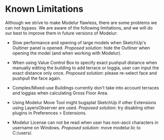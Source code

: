 Known Limitations
=================

Although we strive to make Modelur flawless, there are some problems we can not bypass. We are aware of the following limitations, and we will do our best to improve them in future versions of Modelur:

 - Slow performance and opening of large models when SketchUp's Oultiner panel is opened. *Proposed solution*: hide the Outliner when opening the model (and when working with Modelur).
 
 - When using Value Control Box to specify exact pushpull distance when manually editing the building to add terrace or loggia, user can input the exact distance only once. *Proposed solution:* please re-select face and pushpull the face again.
 
 - Complex/Mixed-use Buildings currently don't take into account terraces and loggias when calculating Gross Floor Area.
 
 - Using Modelur Move Tool might bugsplat SketchUp if other Extensions using LayersObserver are used. *Proposed solution:* try disabling other plugins in Preferences > Extensions.
 
 - Modelur License can not be read when user has non-ascii characters in username on Windows. *Proposed solution:* move modelur.lic to C:/users/. 